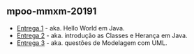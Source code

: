 ## mpoo-mmxm-20191
* [Entrega 1](//github.com/mmxm0/mpoo-mmxm-20191/tree/entrega-1) - aka. Hello World em Java.
* [Entrega 2](//github.com/mmxm0/mpoo-mmxm-20191/tree/entrega-2) - aka. introdução as Classes e Herança em Java.
* [Entrega 3](//github.com/mmxm0/mpoo-mmxm-20191/tree/entrega-3) - aka. questões de Modelagem com UML.


